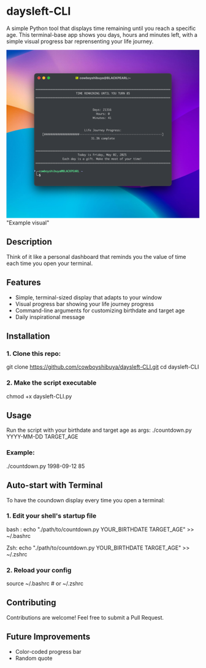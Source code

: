 # daysleft-CLI
A simple Python tool that displays time remaining until you reach a specific age. This terminal-base app shows you days, hours and minutes left, with a simple visual progress bar reprensenting your life journey.

![daysleft-CLI-screenshot](images/screenshot.png) "Example visual"

## Description
Think of it like a personal dashboard that reminds you the value of time each time you open your terminal.

## Features

- Simple, terminal-sized display that adapts to your window
- Visual progress bar showing your life journey progress
- Command-line arguments for customizing birthdate and target age
- Daily inspirational message

## Installation

### 1. Clone this repo: 
git clone https://github.com/cowboyshibuya/daysleft-CLI.git
cd daysleft-CLI

### 2. Make the script executable
chmod +x daysleft-CLI.py

## Usage
Run the script with your birthdate and target age as args: 
./countdown.py YYYY-MM-DD TARGET_AGE 

### Example: 
./countdown.py 1998-09-12 85

## Auto-start with Terminal
To have the coundown display every time you open a terminal:

### 1. Edit your shell's startup file

bash : 
echo "./path/to/countdown.py YOUR_BIRTHDATE TARGET_AGE" >> ~/.bashrc

Zsh:
echo "./path/to/countdown.py YOUR_BIRTHDATE TARGET_AGE" >> ~/.zshrc

### 2. Reload your config
source ~/.bashrc  # or ~/.zshrc



## Contributing
Contributions are welcome! Feel free to submit a Pull Request.

## Future Improvements
- Color-coded progress bar
- Random quote